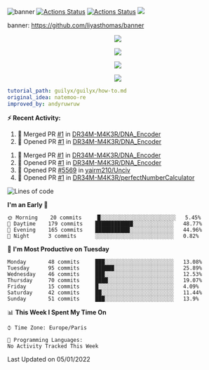 ![banner](https://user-images.githubusercontent.com/67145585/139498733-a94b01bd-717d-4698-b6fc-7838a2600b84.png)
[![Actions Status](https://github.com/DR34M-M4K3R/DR34M-M4K3R/workflows/wakatime-stats/badge.svg)](https://github.com/DR34M-M4K3R/DR34M-M4K3R/actions)
[![Actions Status](https://github.com/DR34M-M4K3R/DR34M-M4K3R/workflows/update-gh-activity/badge.svg)](https://github.com/DR34M-M4K3R/DR34M-M4K3R/actions)
![](https://visitor-badge.glitch.me/badge?page_id=DR34M-M4K3R.DR34M-M4K3R)

banner: https://github.com/liyasthomas/banner



<p align="center">
  <a href="https://discord.gg/FPhHhBG25d">
  <img alig src="https://discordapp.com/api/guilds/858046559316344852/widget.png?style=banner3" />
</p>





<p align="center">
  <img alig src="https://github-profile-trophy.vercel.app/?username=DR34M-M4K3R&column=6&rank=SSS,SS,S,AAA,AA,A,B,C" />
</p>


<p align="center">
  <a href="https://readme-chi.vercel.app//api/now-playing?open">
    <!-- Music bars move to the beat and are colored based on the track's happiness, danceability and energy! -->
    <img src="https://readme-chi.vercel.app//api/now-playing">
  </a>
</p>

<p align="center">
  <img src="https://readme-chi.vercel.app//api/top-played">
</p>
 
```yaml
tutorial_path: guilyx/guilyx/how-to.md
original_idea: natemoo-re
improved_by: andyruwruw
```


**:zap: Recent Activity:**

<!--START_SECTION:activity-->
1. 🎉 Merged PR [#1](https://github.com/DR34M-M4K3R/DNA_Encoder/pull/1) in [DR34M-M4K3R/DNA_Encoder](https://github.com/DR34M-M4K3R/DNA_Encoder)
2. 💪 Opened PR [#1](https://github.com/DR34M-M4K3R/DNA_Encoder/pull/1) in [DR34M-M4K3R/DNA_Encoder](https://github.com/DR34M-M4K3R/DNA_Encoder)
<!--END_SECTION:activity-->
1. 🎉 Merged PR [#1](https://github.com/DR34M-M4K3R/DNA_Encoder/pull/1) in [DR34M-M4K3R/DNA_Encoder](https://github.com/DR34M-M4K3R/DNA_Encoder)
2. 💪 Opened PR [#1](https://github.com/DR34M-M4K3R/DNA_Encoder/pull/1) in [DR34M-M4K3R/DNA_Encoder](https://github.com/DR34M-M4K3R/DNA_Encoder)
3. 💪 Opened PR [#5569](https://github.com/yairm210/Unciv/pull/5569) in [yairm210/Unciv](https://github.com/yairm210/Unciv)
4. 💪 Opened PR [#1](https://github.com/DR34M-M4K3R/perfectNumberCalculator/pull/1) in [DR34M-M4K3R/perfectNumberCalculator](https://github.com/DR34M-M4K3R/perfectNumberCalculator)
<!--END_SECTION:activity SUSPEND...-->


<!--START_SECTION:waka SUSPEND...-->
![Lines of code](https://img.shields.io/badge/From%20Hello%20World%20I%27ve%20Written-20%20Thousand%20lines%20of%20code-blue)

**I'm an Early 🐤** 

```text
🌞 Morning    20 commits     █░░░░░░░░░░░░░░░░░░░░░░░░   5.45% 
🌆 Daytime    179 commits    ████████████░░░░░░░░░░░░░   48.77% 
🌃 Evening    165 commits    ███████████░░░░░░░░░░░░░░   44.96% 
🌙 Night      3 commits      ░░░░░░░░░░░░░░░░░░░░░░░░░   0.82%

```
📅 **I'm Most Productive on Tuesday** 

```text
Monday       48 commits     ███░░░░░░░░░░░░░░░░░░░░░░   13.08% 
Tuesday      95 commits     ██████░░░░░░░░░░░░░░░░░░░   25.89% 
Wednesday    46 commits     ███░░░░░░░░░░░░░░░░░░░░░░   12.53% 
Thursday     70 commits     ████░░░░░░░░░░░░░░░░░░░░░   19.07% 
Friday       15 commits     █░░░░░░░░░░░░░░░░░░░░░░░░   4.09% 
Saturday     42 commits     ██░░░░░░░░░░░░░░░░░░░░░░░   11.44% 
Sunday       51 commits     ███░░░░░░░░░░░░░░░░░░░░░░   13.9%

```


📊 **This Week I Spent My Time On** 

```text
⌚︎ Time Zone: Europe/Paris

💬 Programming Languages: 
No Activity Tracked This Week

```


 Last Updated on 05/01/2022
<!--END_SECTION:waka SUSPEND...-->
